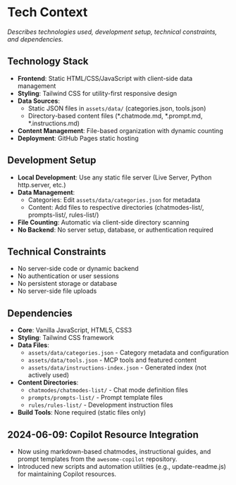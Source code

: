 # Tech Context

_Describes technologies used, development setup, technical constraints, and dependencies._

## Technology Stack

- **Frontend**: Static HTML/CSS/JavaScript with client-side data management
- **Styling**: Tailwind CSS for utility-first responsive design
- **Data Sources**: 
  - Static JSON files in `assets/data/` (categories.json, tools.json)
  - Directory-based content files (*.chatmode.md, *.prompt.md, *.instructions.md)
- **Content Management**: File-based organization with dynamic counting
- **Deployment**: GitHub Pages static hosting

## Development Setup

- **Local Development**: Use any static file server (Live Server, Python http.server, etc.)
- **Data Management**: 
  - Categories: Edit `assets/data/categories.json` for metadata
  - Content: Add files to respective directories (chatmodes-list/, prompts-list/, rules-list/)
- **File Counting**: Automatic via client-side directory scanning
- **No Backend**: No server setup, database, or authentication required

## Technical Constraints

- No server-side code or dynamic backend
- No authentication or user sessions
- No persistent storage or database
- No server-side file uploads

## Dependencies

- **Core**: Vanilla JavaScript, HTML5, CSS3
- **Styling**: Tailwind CSS framework
- **Data Files**: 
  - `assets/data/categories.json` - Category metadata and configuration
  - `assets/data/tools.json` - MCP tools and featured content  
  - `assets/data/instructions-index.json` - Generated index (not actively used)
- **Content Directories**:
  - `chatmodes/chatmodes-list/` - Chat mode definition files
  - `prompts/prompts-list/` - Prompt template files
  - `rules/rules-list/` - Development instruction files
- **Build Tools**: None required (static files only)

## 2024-06-09: Copilot Resource Integration

- Now using markdown-based chatmodes, instructional guides, and prompt templates from the `awesome-copilot` repository.
- Introduced new scripts and automation utilities (e.g., update-readme.js) for maintaining Copilot resources.
